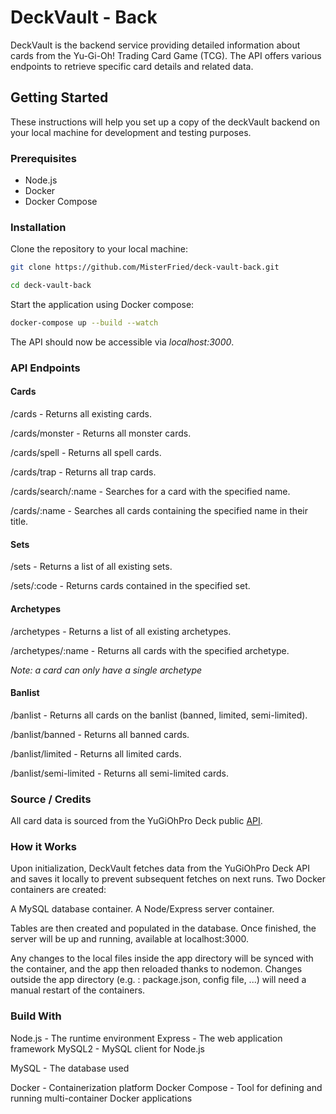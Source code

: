 # DeckVault - Back

DeckVault is the backend service providing detailed information about cards from the Yu-Gi-Oh! Trading Card Game (TCG). The API offers various endpoints to retrieve specific card details and related data.

## Getting Started

These instructions will help you set up a copy of the deckVault backend on your local machine for development and testing purposes.

### Prerequisites

-   Node.js
-   Docker
-   Docker Compose

### Installation

Clone the repository to your local machine:

```sh
git clone https://github.com/MisterFried/deck-vault-back.git

cd deck-vault-back
```

Start the application using Docker compose:

```sh
docker-compose up --build --watch
```

The API should now be accessible via _localhost:3000_.

### API Endpoints

#### Cards

/cards - Returns all existing cards.

/cards/monster - Returns all monster cards.

/cards/spell - Returns all spell cards.

/cards/trap - Returns all trap cards.

/cards/search/:name - Searches for a card with the specified name.

/cards/:name - Searches all cards containing the specified name in their title.

#### Sets

/sets - Returns a list of all existing sets.

/sets/:code - Returns cards contained in the specified set.

#### Archetypes

/archetypes - Returns a list of all existing archetypes.

/archetypes/:name - Returns all cards with the specified archetype.

_Note: a card can only have a single archetype_

#### Banlist

/banlist - Returns all cards on the banlist (banned, limited, semi-limited).

/banlist/banned - Returns all banned cards.

/banlist/limited - Returns all limited cards.

/banlist/semi-limited - Returns all semi-limited cards.

### Source / Credits

All card data is sourced from the YuGiOhPro Deck public [API](https://ygoprodeck.com/api-guide/).

### How it Works

Upon initialization, DeckVault fetches data from the YuGiOhPro Deck API and saves it locally to prevent subsequent fetches on next runs. Two Docker containers are created:

A MySQL database container.
A Node/Express server container.

Tables are then created and populated in the database. Once finished, the server will be up and running, available at localhost:3000.

Any changes to the local files inside the app directory will be synced with the container, and the app then reloaded thanks to nodemon.
Changes outside the app directory (e.g. : package.json, config file, ...) will need a manual restart of the containers.

### Build With

Node.js - The runtime environment
Express - The web application framework
MySQL2 - MySQL client for Node.js

MySQL - The database used

Docker - Containerization platform
Docker Compose - Tool for defining and running multi-container Docker applications
